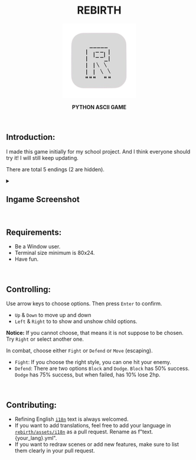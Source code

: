 <div align="center">

# REBIRTH

![icon](rebirth.png)

**PYTHON ASCII GAME**

</div>

<br>

## Introduction:

I made this game initially for my school project. And I think everyone should try it! I will still keep updating.

There are total 5 endings (2 are hidden).

<details>
<summary>

## Ingame Screenshot

</summary>

![0](screenshot/0.png)
![1](screenshot/1.png)
![2](screenshot/2.png)
![3](screenshot/3.png)

</details>

<br>

## Requirements:
- Be a Window user.
- Terminal size minimum is 80x24.
- Have fun.

<br>

## Controlling:

Use arrow keys to choose options. Then press `Enter` to confirm.
- `Up` & `Down` to move up and down
- `Left` & `Right` to to show and unshow child options.

**Notice:** If you cannot choose, that means it is not suppose to be chosen. Try `Right` or select another one.

In combat, choose either `Fight` or `Defend` or `Move` (escaping).
- `Fight`: If you choose the right style, you can one hit your enemy.
- `Defend`: There are two options `Block` and `Dodge`. `Block` has 50% success. `Dodge` has 75% success, but when failed, has 10% lose 2hp.

<br>

## Contributing:

- Refining English [`i18n`](rebirth/assets/i18n/text.en.yml) text is always welcomed.
- If you want to add translations, feel free to add your language in [`rebirth/assets/i18n`](rebirth/assets/i18n) as a pull request. Rename as f"text.{your_lang}.yml".
- If you want to redraw scenes or add new features, make sure to list them clearly in your pull request.
